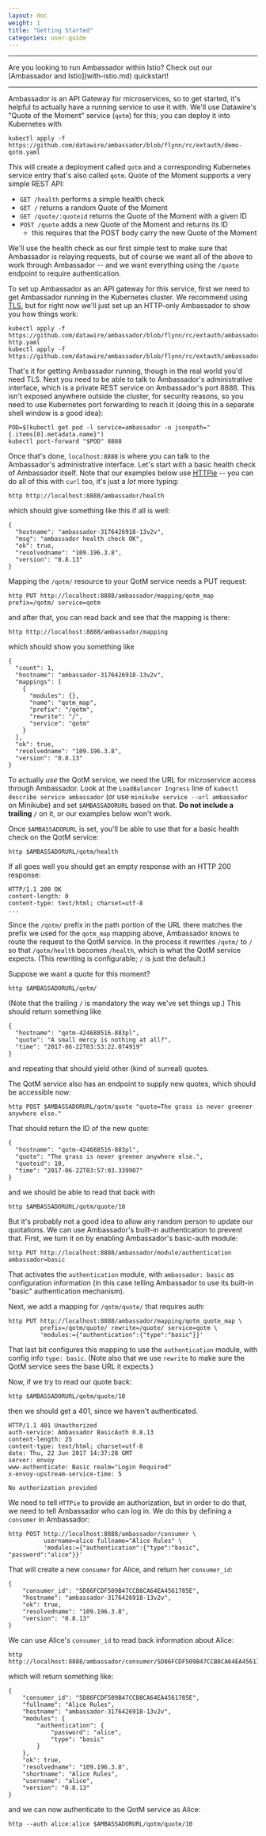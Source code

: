```yaml
---
layout: doc
weight: 1
title: "Getting Started"
categories: user-guide
---
```


<hr />
Are you looking to run Ambassador within Istio? Check out our [Ambassador and Istio](with-istio.md) quickstart!
<hr />

Ambassador is an API Gateway for microservices, so to get started, it's helpful to actually have a running service to use it with. We'll use Datawire's "Quote of the Moment" service (`qotm`) for this; you can deploy it into Kubernetes with

```
kubectl apply -f https://github.com/datawire/ambassador/blob/flynn/rc/extauth/demo-qotm.yaml
```

This will create a deployment called `qotm` and a corresponding Kubernetes service entry that's also called `qotm`. Quote of the Moment supports a very simple REST API:

* `GET /health` performs a simple health check
* `GET /` returns a random Quote of the Moment
* `GET /quote/:quoteid` returns the Quote of the Moment with a given ID
* `POST /quote` adds a new Quote of the Moment and returns its ID
  * this requires that the POST body carry the new Quote of the Moment

We'll use the health check as our first simple test to make sure that Ambassador is relaying requests, but of course we want all of the above to work through Ambassador -- and we want everything using the `/quote` endpoint to require authentication.

To set up Ambassador as an API gateway for this service, first we need to get Ambassador running in the Kubernetes cluster. We recommend using [TLS](running.md#TLS), but for right now we'll just set up an HTTP-only Ambassador to show you how things work:

```
kubectl apply -f https://github.com/datawire/ambassador/blob/flynn/rc/extauth/ambassador-http.yaml
kubectl apply -f https://github.com/datawire/ambassador/blob/flynn/rc/extauth/ambassador.yaml
```

That's it for getting Ambassador running, though in the real world you'd need TLS. Next you need to be able to talk to Ambassador's administrative interface, which is a private REST service on Ambassador's port 8888. This isn't exposed anywhere outside the cluster, for security reasons, so you need to use Kubernetes port forwarding to reach it (doing this in a separate shell window is a good idea):

```
POD=$(kubectl get pod -l service=ambassador -o jsonpath="{.items[0].metadata.name}")
kubectl port-forward "$POD" 8888
```

Once that's done, `localhost:8888` is where you can talk to the Ambassador's administrative interface. Let's start with a basic health check of Ambassador itself. Note that our examples below use [HTTPie](https://httpie.org/) -- you can do all of this with `curl` too, it's just a _lot_ more typing:

```
http http://localhost:8888/ambassador/health
```

which should give something like this if all is well:

```
{
  "hostname": "ambassador-3176426918-13v2v",
  "msg": "ambassador health check OK",
  "ok": true,
  "resolvedname": "109.196.3.8",
  "version": "0.8.13"
}
```

Mapping the `/qotm/` resource to your QotM service needs a PUT request:

```
http PUT http://localhost:8888/ambassador/mapping/qotm_map prefix=/qotm/ service=qotm
```

and after that, you can read back and see that the mapping is there:

```
http http://localhost:8888/ambassador/mapping
```

which should show you something like

```
{
  "count": 1,
  "hostname": "ambassador-3176426918-13v2v",
  "mappings": [
    {
      "modules": {},
      "name": "qotm_map",
      "prefix": "/qotm",
      "rewrite": "/",
      "service": "qotm"
    }
  ],
  "ok": true,
  "resolvedname": "109.196.3.8",
  "version": "0.8.13"
}
```

To actually _use_ the QotM service, we need the URL for microservice access through Ambassador. Look at the `LoadBalancer Ingress` line of `kubectl describe service ambassador` (or use `minikube service --url ambassador` on Minikube) and set `$AMBASSADORURL` based on that. **Do not include a trailing `/`** on it, or our examples below won't work.

Once `$AMBASSADORURL` is set, you'll be able to use that for a basic health check on the QotM service:

```
http $AMBASSADORURL/qotm/health
```

If all goes well you should get an empty response with an HTTP 200 response:

```
HTTP/1.1 200 OK
content-length: 0
content-type: text/html; charset=utf-8
...
```

Since the `/qotm/` prefix in the path portion of the URL there matches the prefix we used for the `qotm_map` mapping above, Ambassador knows to route the request to the QotM service. In the process it rewrites `/qotm/` to `/` so that `/qotm/health` becomes `/health`, which is what the QotM service expects. (This rewriting is configurable; `/` is just the default.)

Suppose we want a quote for this moment?

```
http $AMBASSADORURL/qotm/
```

(Note that the trailing `/` is mandatory the way we've set things up.) This should return something like

```
{
  "hostname": "qotm-424688516-883pl",
  "quote": "A small mercy is nothing at all?",
  "time": "2017-06-22T03:53:22.074919"
}
```

and repeating that should yield other (kind of surreal) quotes.

The QotM service also has an endpoint to supply new quotes, which should be accessible now:

```
http POST $AMBASSADORURL/qotm/quote "quote=The grass is never greener anywhere else."
```

That should return the ID of the new quote:

```
{
  "hostname": "qotm-424688516-883pl",
  "quote": "The grass is never greener anywhere else.",
  "quoteid": 10,
  "time": "2017-06-22T03:57:03.339907"
}
```

and we should be able to read that back with

```
http $AMBASSADORURL/qotm/quote/10
```

But it's probably not a good idea to allow any random person to update our quotations. We can use Ambassador's built-in authentication to prevent that. First, we turn it on by enabling Ambassador's basic-auth module:

```
http PUT http://localhost:8888/ambassador/module/authentication ambassador=basic
```

That activates the `authentication` module, with `ambassador: basic` as configuration information (in this case telling Ambassador to use its built-in "basic" authentication mechanism).

Next, we add a mapping for `/qotm/quote/` that requires auth:

```
http PUT http://localhost:8888/ambassador/mapping/qotm_quote_map \
         prefix=/qotm/quote/ rewrite=/quote/ service=qotm \
         'modules:={"authentication":{"type":"basic"}}'
```

That last bit configures this mapping to use the `authentication` module, with config info `type: basic`. (Note also that we use `rewrite` to make sure the QotM service sees the base URL it expects.)

Now, if we try to read our quote back:

```
http $AMBASSADORURL/qotm/quote/10
```

then we should get a 401, since we haven't authenticated.

```
HTTP/1.1 401 Unauthorized
auth-service: Ambassador BasicAuth 0.8.13
content-length: 25
content-type: text/html; charset=utf-8
date: Thu, 22 Jun 2017 14:37:28 GMT
server: envoy
www-authenticate: Basic realm="Login Required"
x-envoy-upstream-service-time: 5

No authorization provided
```

We need to tell `HTTPie` to provide an authorization, but in order to do that, we need to tell Ambassador who can log in. We do this by defining a `consumer` in Ambassador:

```
http POST http://localhost:8888/ambassador/consumer \
          username=alice fullname="Alice Rules" \
          'modules:={"authentication":{"type":"basic", "password":"alice"}}'
```

That will create a new `consumer` for Alice, and return her `consumer_id`:

```
{
    "consumer_id": "5D86FCDF509B47CCB8CA64EA4561785E",
    "hostname": "ambassador-3176426918-13v2v",
    "ok": true,
    "resolvedname": "109.196.3.8",
    "version": "0.8.13"
}
```

We can use Alice's `consumer_id` to read back information about Alice:

```
http http://localhost:8888/ambassador/consumer/5D86FCDF509B47CCB8CA64EA4561785E
```

which will return something like:

```
{
    "consumer_id": "5D86FCDF509B47CCB8CA64EA4561785E",
    "fullname": "Alice Rules",
    "hostname": "ambassador-3176426918-13v2v",
    "modules": {
        "authentication": {
            "password": "alice",
            "type": "basic"
        }
    },
    "ok": true,
    "resolvedname": "109.196.3.8",
    "shortname": "Alice Rules",
    "username": "alice",
    "version": "0.8.13"
}
```

and we can now authenticate to the QotM service as Alice:

```
http --auth alice:alice $AMBASSADORURL/qotm/quote/10
```
